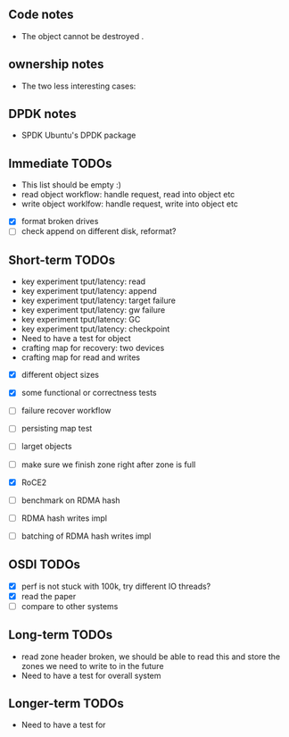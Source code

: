 ## Code notes
* The object cannot be destroyed .

## ownership notes
* The two less interesting cases:

## DPDK notes
* SPDK Ubuntu's DPDK package 

## Immediate TODOs
* This list should be empty :)
* read object workflow: handle request, read into object etc
* write object worklfow: handle request, write into object etc
- [x] format broken drives
- [ ] check append on different disk, reformat?

## Short-term TODOs
* key experiment tput/latency: read
* key experiment tput/latency: append
* key experiment tput/latency: target failure
* key experiment tput/latency: gw failure
* key experiment tput/latency: GC
* key experiment tput/latency: checkpoint
* Need to have a test for object
* crafting map for recovery: two devices 
* crafting map for read and writes
- [x] different object sizes
- [x] some functional or correctness tests
- [ ] failure recover workflow
- [ ] persisting map test
- [ ] larget objects
- [ ] make sure we finish zone right after zone is full
- [x] RoCE2
- [ ] benchmark on RDMA hash 
- [ ] RDMA hash writes impl
- [ ] batching of RDMA hash writes impl


## OSDI TODOs
- [x] perf is not stuck with 100k, try different IO threads?
- [x] read the paper
- [ ] compare to other systems

## Long-term TODOs
* read zone header broken, we should be able to read this and store the zones
 we need to write to in the future
* Need to have a test for  overall system

## Longer-term TODOs
* Need to have a test for 


